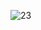 
![23](https://user-images.githubusercontent.com/77566403/148170194-a993ed9e-ebe7-45f6-8d85-115da84abf4a.PNG)
